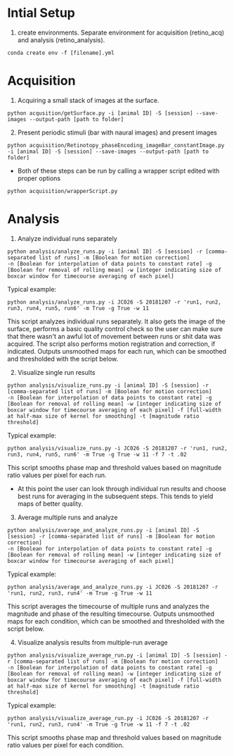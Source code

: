 # Intial Setup

1. create environments. Separate environment for acquisition (retino_acq) and analysis (retino_analysis). 

```
conda create env -f [filename].yml
```


# Acquisition


1. Acquiring a small stack of images at the surface.

```
python acqusition/getSurface.py -i [animal ID] -S [session] --save-images --output-path [path to folder]
```

2. Present periodic stimuli (bar with naural images) and present images

```
python acquisition/Retinotopy_phaseEncoding_imageBar_constantImage.py -i [animal ID] -S [session] --save-images --output-path [path to folder]
```

* Both of these steps can be run by calling a wrapper script edited with proper options

```
python acquisition/wrapperScript.py
```

# Analysis

1. Analyze individual runs separately

```
python analysis/analyze_runs.py -i [animal ID] -S [session] -r [comma-separated list of runs] -m [Boolean for motion correction]
-n [Boolean for interpolation of data points to constant rate] -g [Boolean for removal of rolling mean] -w [integer indicating size of boxcar window for timecourse averaging of each pixel]
```

Typical example:
```
python analysis/analyze_runs.py -i JC026 -S 20181207 -r 'run1, run2, run3, run4, run5, run6' -m True -g True -w 11
```

This script analyzes individual runs separately. It also gets the image of the surface, performs a basic quality control check so the user can make sure that there wasn't an awful lot of movement between runs or shit data was acquired. The script also performs motion registration and correction, if indicated. Outputs unsmoothed maps for each run, which can be smoothed and thresholded with the script below.


2. Visualize single run results

```
python analysis/visualize_runs.py -i [animal ID] -S [session] -r [comma-separated list of runs] -m [Boolean for motion correction]
-n [Boolean for interpolation of data points to constant rate] -g [Boolean for removal of rolling mean] -w [integer indicating size of boxcar window for timecourse averaging of each pixel] -f [full-width at half-max size of kernel for smoothing] -t [magnitude ratio threshold]
```

Typical example:

```
python analysis/visualize_runs.py -i JC026 -S 20181207 -r 'run1, run2, run3, run4, run5, run6' -m True -g True -w 11 -f 7 -t .02
```

This script smooths phase map and threshold values based on magnitude ratio values per pixel for each run.

* At this point the user can look through individual run results and choose best runs for averaging in the subsequent steps. This tends to yield maps of better quality.


3. Average multiple runs and analyze

```
python analysis/average_and_analyze_runs.py -i [animal ID] -S [session] -r [comma-separated list of runs] -m [Boolean for motion correction]
-n [Boolean for interpolation of data points to constant rate] -g [Boolean for removal of rolling mean] -w [integer indicating size of boxcar window for timecourse averaging of each pixel]
```

Typical example:

```
python analysis/average_and_analyze_runs.py -i JC026 -S 20181207 -r 'run1, run2, run3, run4' -m True -g True -w 11
```

This script averages the timecourse of multiple runs and analyzes the magnitude and phase of the resulting timecourse.  Outputs unsmoothed maps for each condition, which can be smoothed and thresholded with the script below.

4. Visualize analysis results from multiple-run average

```
python analysis/visualize_average_run.py -i [animal ID] -S [session] -r [comma-separated list of runs] -m [Boolean for motion correction]
-n [Boolean for interpolation of data points to constant rate] -g [Boolean for removal of rolling mean] -w [integer indicating size of boxcar window for timecourse averaging of each pixel] -f [full-width at half-max size of kernel for smoothing] -t [magnitude ratio threshold]
```

Typical example:

```
python analysis/visualize_average_run.py -i JC026 -S 20181207 -r 'run1, run2, run3, run4' -m True -g True -w 11 -f 7 -t .02
```

This script smooths phase map and threshold values based on magnitude ratio values per pixel for each condition.

